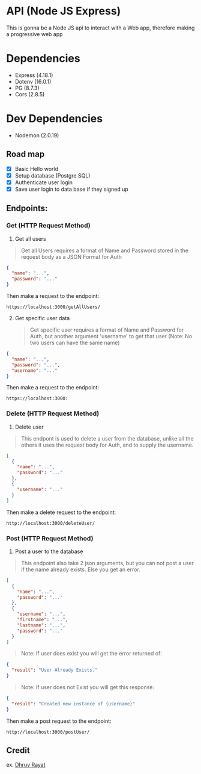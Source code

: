 # API (Node JS Express)

This is gonna be a Node JS api to interact with a Web app, therefore making a progressive web app

# Dependencies

- Express (4.18.1)
- Dotenv (16.0.1)
- PG (8.7.3)
- Cors (2.8.5)

# Dev Dependencies

- Nodemon (2.0.19)

## Road map

- [x] Basic Hello world
- [x] Setup database (Postgre SQL)
- [x] Authenticate user login
- [x] Save user login to data base if they signed up

## Endpoints:

### Get (HTTP Request Method)

1. Get all users

> Get all Users requires a format of Name and Password stored in the request body as a JSON Format for Auth

```json
{
  "name": "...",
  "password": "..."
}
```

Then make a request to the endpoint:

`https://localhost:3000/getAllUsers/`

2. Get specific user data
   > Get specific user requires a format of Name and Password for Auth, but another argument 'username' to get that user (Note: No two users can have the same name)

```json
{
  "name": "...",
  "password": "...",
  "username": "..."
}
```

Then make a request to the endpoint:

`https://localhost:3000:`

### Delete (HTTP Request Method)

1. Delete user

> This endpont is used to delete a user from the database, unlike all the others it uses the request body for Auth, and to supply the username.

```json
[
  {
    "name": "...",
    "password": "..."
  },
  {
    "username": "..."
  }
]
```

Then make a delete request to the endpoint:

`http://localhost:3000/deleteUser/`

### Post (HTTP Request Method)

1. Post a user to the database

> This endpoint also take 2 json arguments, but you can not post a user if the name already exists. Else you get an error.

```json
[
  {
    "name": "...",
    "password": "..."
  },
  {
    "username": "...",
    "firstname": "...",
    "lastname": "...",
    "password": "..."
  }
]
```

> Note: If user does exist you will get the error returned of:

```json
{
  "result": "User Already Exists."
}
```

> Note: If user does not Exist you will get this response:

```json
{
  "result": "Created new instance of {username}"
}
```

Then make a post request to the endpoint:

`http://localhost:3000/postUser/`

## Credit

ex. [Dhruv Rayat](https://twitter.com/RayatDhruv)
